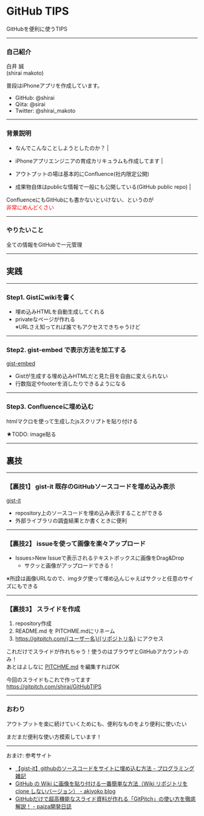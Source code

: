 # GitHub TIPS
GitHubを便利に使うTIPS

---

### 自己紹介

白井 誠  
(shirai makoto)

普段はiPhoneアプリを作成しています。

- GitHub: @shirai
- Qiita: @sirai
- Twitter: @shirai_makoto

---

### 背景説明

- なんでこんなことしようとしたのか？ | 

- iPhoneアプリエンジニアの育成カリキュラムも作成してます | 

- アウトプットの場は基本的にConfluence(社内限定公開)
- 成果物自体はpublicな情報で一般にも公開している(GitHub public repo) |

ConfluenceにもGitHubにも書かないといけない、というのが  
<font color="red">非常にめんどくさい</font>

---

### やりたいこと

全ての情報をGitHubで一元管理

---

## 実践

---

### Step1. Gistにwikiを書く

- 埋め込みHTMLを自動生成してくれる
- privateなページが作れる  
  ※URLさえ知ってれば誰でもアクセスできちゃうけど

---

### Step2. gist-embed で表示方法を加工する

[gist-embed](http://blairvanderhoof.com/gist-embed/)

- Gistが生成する埋め込みHTMLだと見た目を自由に変えられない
- 行数指定やfooterを消したりできるようになる

---

### Step3. Confluenceに埋め込む

htmlマクロを使って生成したjsスクリプトを貼り付ける

★TODO: image貼る

---

## 裏技

---

### 【裏技1】 gist-it 既存のGitHubソースコードを埋め込み表示

[gist-it](http://gist-it.appspot.com/)

- repository上のソースコードを埋め込み表示することができる
- 外部ライブラリの調査結果とか書くときに便利

---

### 【裏技2】 issueを使って画像を楽々アップロード

- Issues>New Issueで表示されるテキストボックスに画像をDrag&Drop
  - サクッと画像がアップロードできる！

※所詮は画像URLなので、imgタグ使って埋め込んじゃえばサクッと任意のサイズにもできる

---

### 【裏技3】 スライドを作成

1. repository作成
2. README.md を PITCHME.mdにリネーム
3. https://gitpitch.com/{ユーザー名}/{リポジトリ名} にアクセス

これだけでスライドが作れちゃう！使うのはブラウザとGitHubアカウントのみ！  
あとはよしなに [PITCHME.md](https://github.com/shirai/GitHubTIPS/blob/master/PITCHME.md) を編集すればOK

今回のスライドもこれで作ってます  
https://gitpitch.com/shirai/GitHubTIPS

---

### おわり

アウトプットを楽に続けていくためにも、便利なものをより便利に使いたい

まだまだ便利な使い方模索しています！


---

おまけ: 参考サイト

- [【gist-it】githubのソースコードをサイトに埋め込む方法 - プログラミング雑記](https://algorithm.joho.info/programming/gist-it-github-soucecode-website/)
- [GitHub の Wiki に画像を貼り付ける一番簡単な方法（Wiki リポジトリを clone しないバージョン） - akiyoko blog](http://akiyoko.hatenablog.jp/entry/2016/08/30/051708)
- [GitHubだけで超高機能なスライド資料が作れる「GitPitch」の使い方を徹底解説！ - paiza開発日誌](https://paiza.hatenablog.com/entry/2017/06/22/GitHubだけで超高機能なスライド資料が作れる「GitPitch」の)
